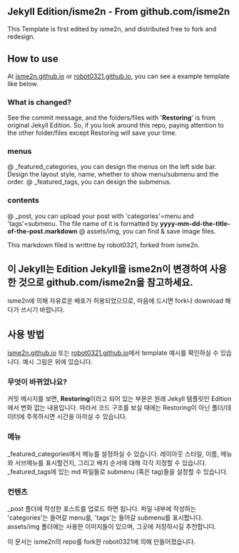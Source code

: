 
## Jekyll Edition/isme2n - From github.com/isme2n
This Template is first edited by isme2n, and distributed free to fork and redesign.

## How to use 
At <U>isme2n.github.io</U> or <U>robot0321.github.io</U>, you can see a example template like below.

### What is changed?
See the commit message, and the folders/files with '__Restoring__' is from original Jekyll Edition. So, if you look around this repo, paying attention to the other folder/files except Restoring will save your time.

### menus
@ \_featured\_categories, you can design the menus on the left side bar. Design the layout style, name, whether to show menu/submenu and the order.
@ \_featured\_tags, you can design the submenus.

### contents
@ \_post, you can upload your post with 'categories'=menu and 'tags'=submenu. The file name of it is formatted by **yyyy-mm-dd-the-title-of-the-post.markdown**
@ assets/img, you can find & save image files.

This markdown filed is writtne by robot0321, forked from isme2n.

## 이 Jekyll는 Edition Jekyll을 isme2n이 변경하여 사용한 것으로 github.com/isme2n을 참고하세요.
isme2n에 의해 자유로운 배포가 허용되었으므로, 마음에 드시면 fork나 download 해다가 쓰시기 바랍니다.

## 사용 방법
<U>isme2n.github.io</U> 또는 <U>robot0321.github.io</U>에서 template 예시를 확인하실 수 있습니다. 예시 그림은 위에 있습니다.

### 무엇이 바뀌었나요?
커밋 메시지를 보면, **Restoring**이라고 되어 있는 부분은 원래 Jekyll 템플릿인 Edition에서 변화 없는 내용입니다. 따라서 코드 구조를 보실 때에는 Restoring이 아닌 폴더/데이터에 주목하시면 시간을 아끼실 수 있습니다.

### 메뉴
\_featured\_categories에서 메뉴를 설정하실 수 있습니다. 레이아웃 스타일, 이름, 메뉴와 서브메뉴를 표시할건지, 그리고 배치 순서에 대해 각각 지정할 수 있습니다.
\_featured\_tags에 있는 md 파일들로 submenu (혹은 tag)들을 설정할 수 있습니다.

### 컨텐츠
\_post 폴더에 작성한 포스트를 업로드 하면 됩니다. 파일 내부에 작성하는 'categories'는 들어갈 menu를, 'tags'는 들어갈 submenu를 표시합니다. 
assets/img 폴더에는 사용한 이미지들이 있으며, 그곳에 저장하시길 추천합니다.

이 문서는 isme2n의 repo를 fork한 robot0321에 의해 만들어졌습니다.
